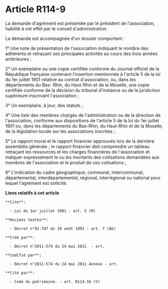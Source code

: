 # Article R114-9

La demande d'agrément est présentée par le président de l'association, habilité à cet effet par le conseil d'administration.

La demande est accompagnée d'un dossier comportant :

1° Une note de présentation de l'association indiquant le nombre des adhérents et retraçant ses principales activités au
cours des trois années antérieures ;

2° Un exemplaire ou une copie certifiée conforme du Journal officiel de la République française contenant l'insertion
mentionnée à l'article 5 de la loi du 1er juillet 1901 relative au contrat d'association, ou, dans les départements du Bas-
Rhin, du Haut-Rhin et de la Moselle, une copie certifiée conforme de la décision du tribunal d'instance ou de la juridiction
supérieure inscrivant l'association ;

3° Un exemplaire, à jour, des statuts ;

4° Une liste des membres chargés de l'administration ou de la direction de l'association, conforme aux dispositions de
l'article 5 de la loi du 1er juillet 1901 ou, dans les départements du Bas-Rhin, du Haut-Rhin et de la Moselle, de la
législation locale sur les associations inscrites ;

5° Le rapport moral et le rapport financier approuvés lors de la dernière assemblée générale ; le rapport financier doit
comprendre un tableau retraçant les ressources et les charges financières de l'association et indiquer expressément le ou les
montants des cotisations demandées aux membres de l'association et le produit de ces cotisations ;

6° L'indication du cadre géographique, communal, intercommunal, départemental, interdépartemental, régional, interrégional ou
national pour lequel l'agrément est sollicité.

**Liens relatifs à cet article**

	**Cite**:

	  - Loi du 1er juillet 1901 - art. 5 (M)

	**Anciens textes**:

	  - Décret n°91-787 du 19 août 1991 - art. 7 (Ab)

	**Créé par**:

	  - Décret n°2011-574 du 24 mai 2011  - art.

	**Codifié par**:

	  - Décret n°2011-574 du 24 mai 2011 Annexe - art.

	**Cité par**:

	  - Code du patrimoine. - art. R114-16 (V)
